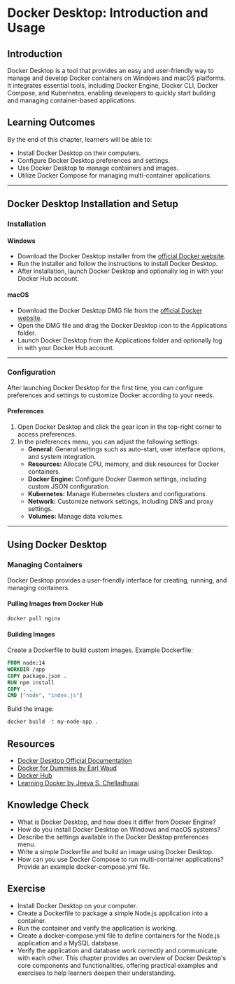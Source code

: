 # Docker Desktop: Introduction and Usage

## Introduction

Docker Desktop is a tool that provides an easy and user-friendly way to manage and develop Docker containers on Windows and macOS platforms. It integrates essential tools, including Docker Engine, Docker CLI, Docker Compose, and Kubernetes, enabling developers to quickly start building and managing container-based applications.

## Learning Outcomes

By the end of this chapter, learners will be able to:

- Install Docker Desktop on their computers.
- Configure Docker Desktop preferences and settings.
- Use Docker Desktop to manage containers and images.
- Utilize Docker Compose for managing multi-container applications.

---

## Docker Desktop Installation and Setup

### Installation

#### Windows

- Download the Docker Desktop installer from the [official Docker website](https://www.docker.com/products/docker-desktop).
- Run the installer and follow the instructions to install Docker Desktop.
- After installation, launch Docker Desktop and optionally log in with your Docker Hub account.

#### macOS

- Download the Docker Desktop DMG file from the [official Docker website](https://www.docker.com/products/docker-desktop).
- Open the DMG file and drag the Docker Desktop icon to the Applications folder.
- Launch Docker Desktop from the Applications folder and optionally log in with your Docker Hub account.

---

### Configuration

After launching Docker Desktop for the first time, you can configure preferences and settings to customize Docker according to your needs.

#### Preferences

1. Open Docker Desktop and click the gear icon in the top-right corner to access preferences.
2. In the preferences menu, you can adjust the following settings:
   - **General:** General settings such as auto-start, user interface options, and system integration.
   - **Resources:** Allocate CPU, memory, and disk resources for Docker containers.
   - **Docker Engine:** Configure Docker Daemon settings, including custom JSON configuration.
   - **Kubernetes:** Manage Kubernetes clusters and configurations.
   - **Network:** Customize network settings, including DNS and proxy settings.
   - **Volumes:** Manage data volumes.

---

## Using Docker Desktop

### Managing Containers

Docker Desktop provides a user-friendly interface for creating, running, and managing containers.
#### Pulling Images from Docker Hub
```bash
docker pull nginx
```

#### Building Images
Create a Dockerfile to build custom images.
Example Dockerfile:

```dockerfile
FROM node:14
WORKDIR /app
COPY package.json .
RUN npm install
COPY . .
CMD ["node", "index.js"]
```
Build the image:
```bash
docker build -t my-node-app .
```

## Resources

- [Docker Desktop Official Documentation](https://docs.docker.com/desktop/)
- [Docker for Dummies by Earl Waud](https://www.amazon.com/Docker-Dummies-Earl-Waud/dp/1119564687)
- [Docker Hub](https://hub.docker.com/)
- [Learning Docker by Jeeva S. Chelladhurai](https://www.amazon.com/Learning-Docker-Jeeva-Chelladhurai/dp/1783984869)

## Knowledge Check
- What is Docker Desktop, and how does it differ from Docker Engine?
- How do you install Docker Desktop on Windows and macOS systems?
- Describe the settings available in the Docker Desktop preferences menu.
- Write a simple Dockerfile and build an image using Docker Desktop.
- How can you use Docker Compose to run multi-container applications? Provide an example docker-compose.yml file.

## Exercise

- Install Docker Desktop on your computer.
- Create a Dockerfile to package a simple Node.js application into a container.
- Run the container and verify the application is working.
- Create a docker-compose.yml file to define containers for the Node.js application and a MySQL database.
- Verify the application and database work correctly and communicate with each other.
This chapter provides an overview of Docker Desktop's core components and functionalities, offering practical examples and exercises to help learners deepen their understanding.
